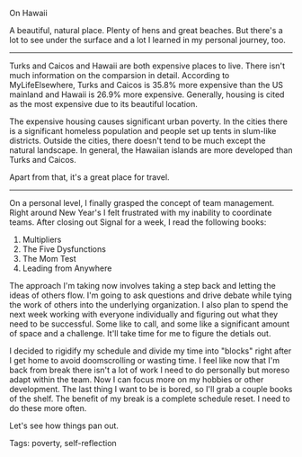 On Hawaii

A beautiful, natural place. Plenty of hens and great beaches. But there's a lot to see under the surface and a lot I learned in my personal journey, too.

---

Turks and Caicos and Hawaii are both expensive places to live. There isn't much information on the comparsion in detail. According to MyLifeElsewhere, Turks and Caicos is 35.8% more expensive than the US mainland and Hawaii is 26.9% more expensive. Generally, housing is cited as the most expensive due to its beautiful location.

The expensive housing causes significant urban poverty. In the cities there is a significant homeless population and people set up tents in slum-like districts. Outside the cities,  there doesn't tend to be much except the natural landscape. In general, the Hawaiian islands are more developed than Turks and Caicos. 

Apart from that, it's a great place for travel. 

---

On a personal level, I finally grasped the concept of team management. Right around New Year's I felt frustrated with my inability to coordinate teams. After closing out Signal for a week, I read the following books:
1. Multipliers
2. The Five Dysfunctions
3. The Mom Test
4. Leading from Anywhere

The approach I'm taking now involves taking a step back and letting the ideas of others flow. I'm going to ask questions and drive debate while tying the work of others into the underlying organization. I also plan to spend the next week working with everyone individually and figuring out what they need to be successful. Some like to call, and some like a significant amount of space and a challenge. It'll take time for me to figure the detials out.

I decided to rigidify my schedule and divide my time into "blocks" right after I get home to avoid doomscrolling or wasting time. I feel like now that I'm back from break there isn't a lot of work I need to do personally but moreso adapt within the team. Now I can focus more on my hobbies or other development. The last thing I want to be is bored, so I'll grab a couple books of the shelf. The benefit of my break is a complete schedule reset. I need to do these more often.

Let's see how things pan out.

Tags: poverty, self-reflection
